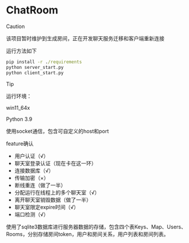 # 				ChatRoom

> [!CAUTION]
>
> 该项目暂时维护到生成房间，正在开发聊天服务迁移和客户端重新连接
>
> 运行方法如下

```cmd
pip install -r ./requirements
python server_start.py
python client_start.py
```

> [!TIP]
>
> 运行环境：
>
> win11_64x
>
> Python 3.9
>
> 使用socket通信，包含可自定义的host和port



feature确认

- 用户认证（√）
- 聊天室登录认证（现在卡在这一环）
- 连接数据库（√）
- 传输加密（×）
- 断线重连（做了一半）
- 分配运行在线程上的多个聊天室（√）
- 离开聊天室销毁数据（做了一半）
- 聊天室限定expire时间（√）
- 端口检测（√）



使用了sqlite3数据库进行服务器数据的存储，包含四个表Keys、Map、Users、Rooms，分别存储房间token，用户和房间关系，用户列表和房间列表。
